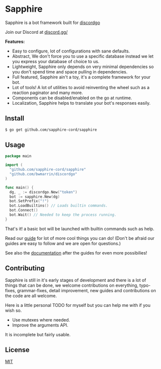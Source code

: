 # Sapphire
Sapphire is a bot framework built for [discordgo](https://github.com/bwmarrin/discordgo)

Join our Discord at [discord.gg/](https://discord.gg/)

**Features:**
- Easy to configure, lot of configurations with sane defaults.
- Abstract, We don't force you to use a specific database instead we let you express your database of choice to us.
- Lightweight, Sapphire only depends on very minimal dependencies so you don't spend time and space pulling in dependencies.
- Full featured, Sapphire ain't a toy, it's a complete framework for your bot.
- Lot of tools! A lot of utilities to avoid reinventing the wheel such as a reaction paginator and many more.
- Components can be disabled/enabled on the go at runtime.
- Localization, Sapphire helps to translate your bot's responses easily.

## Install
```sh
$ go get github.com/sapphire-cord/sapphire
```

## Usage
```go
package main

import (
  "github.com/sapphire-cord/sapphire"
  "github.com/bwmarrin/discordgo"
)

func main() {
  dg, _ := discordgo.New("token")
  bot := sapphire.New(dg)
  bot.SetPrefix("!")
  bot.LoadBuiltins() // Loads builtin commands.
  bot.Connect()
  bot.Wait() // Needed to keep the process running.
}
```
That's it! a basic bot will be launched with builtin commands such as help.

Read our [guide](guide/) for lot of more cool things you can do! (Don't be afraid our guides are easy to follow and we are open for questions.)

See also the [documentation](https://godoc.org/github.com/pollen5/sapphire) after the guides for even more possibilies!

## Contributing
Sapphire is still in it's early stages of development and there is a lot of things that can be done, we welcome contributions on everything, typo-fixes, grammar-fixes, detail improvement, new guides and contributions on the code are all welcome.

Here is a little personal TODO for myself but you can help me with if you wish so.
- Use mutexes where needed.
- Improve the arguments API.

It is incomplete but fairly usable.

## License
[MIT](LICENSE)
